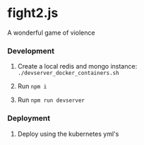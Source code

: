 fight2.js
===

A wonderful game of violence

### Development

1. Create a local redis and mongo instance: `./devserver_docker_containers.sh`

3. Run `npm i`

4. Run `npm run devserver`

### Deployment

1. Deploy using the kubernetes yml's
